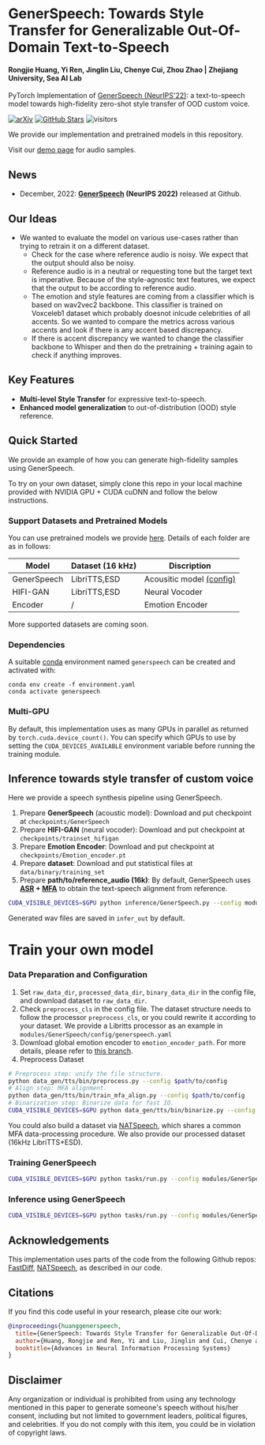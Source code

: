 # GenerSpeech: Towards Style Transfer for Generalizable Out-Of-Domain Text-to-Speech

#### Rongjie Huang, Yi Ren, Jinglin Liu, Chenye Cui, Zhou Zhao | Zhejiang University, Sea AI Lab

PyTorch Implementation of [GenerSpeech (NeurIPS'22)](https://arxiv.org/abs/2205.07211): a text-to-speech model towards high-fidelity zero-shot style transfer of OOD custom voice.

[![arXiv](https://img.shields.io/badge/arXiv-Paper-<COLOR>.svg)](https://arxiv.org/abs/2205.07211)
[![GitHub Stars](https://img.shields.io/github/stars/Rongjiehuang/GenerSpeech?style=social)](https://github.com/Rongjiehuang/GenerSpeech)
![visitors](https://visitor-badge.glitch.me/badge?page_id=Rongjiehuang/GenerSpeech)

We provide our implementation and pretrained models in this repository.

Visit our [demo page](https://generspeech.github.io/) for audio samples.

## News
- December, 2022: **[GenerSpeech](https://arxiv.org/abs/2205.07211) (NeurIPS 2022)** released at Github.


## Our Ideas
- We wanted to evaluate the model on various use-cases rather than trying to retrain it on a different dataset.
  - Check for the case where reference audio is noisy. We expect that the output should also be noisy.
  - Reference audio is in a neutral or requesting tone but the target text is imperative. Because of the style-agnostic text features, we expect that the output to be according to reference audio.
  - The emotion and style features are coming from a classifier which is based on wav2vec2 backbone. This classifier is trained on Voxceleb1 dataset which probably doesnot inlcude celebrities of all accents. So we wanted to compare the metrics across various accents and look if there is any accent based discrepancy. 
  - If there is accent discrepancy we wanted to change the classifier backbone to Whisper and then do the pretraining + training again to check if anything improves.

## Key Features
- **Multi-level Style Transfer** for expressive text-to-speech.
- **Enhanced model generalization** to out-of-distribution (OOD) style reference.

## Quick Started
We provide an example of how you can generate high-fidelity samples using GenerSpeech.

To try on your own dataset, simply clone this repo in your local machine provided with NVIDIA GPU + CUDA cuDNN and follow the below instructions.

### Support Datasets and Pretrained Models
You can use pretrained models we provide [here](https://zjueducn-my.sharepoint.com/:f:/g/personal/rongjiehuang_zju_edu_cn/EicJK9PNylNEl5fUlFRBExIBzK2MmKjuGSbt8n4HztMv6A?e=h6r8vM). Details of each folder are as in follows:

| Model       | Dataset (16 kHz) | Discription                                                              | 
|-------------|------------------|--------------------------------------------------------------------------|
| GenerSpeech | LibriTTS,ESD     | Acousitic model [(config)](modules/GenerSpeech/config/generspeech.yaml) |
| HIFI-GAN    | LibriTTS,ESD     | Neural Vocoder                                                           |
| Encoder     | /                | Emotion Encoder                                                   |

More supported datasets are coming soon.

### Dependencies

A suitable [conda](https://conda.io/) environment named `generspeech` can be created
and activated with:

```
conda env create -f environment.yaml
conda activate generspeech
```

### Multi-GPU
By default, this implementation uses as many GPUs in parallel as returned by `torch.cuda.device_count()`. 
You can specify which GPUs to use by setting the `CUDA_DEVICES_AVAILABLE` environment variable before running the training module.


## Inference towards style transfer of custom voice
Here we provide a speech synthesis pipeline using GenerSpeech. 

1. Prepare **GenerSpeech** (acoustic model): Download and put checkpoint at `checkpoints/GenerSpeech`
2. Prepare **HIFI-GAN** (neural vocoder): Download and put checkpoint at `checkpoints/trainset_hifigan`
3. Prepare **Emotion Encoder**: Download and put checkpoint at `checkpoints/Emotion_encoder.pt`
4. Prepare **dataset**: Download and put statistical files at `data/binary/training_set`
5. Prepare **path/to/reference_audio (16k)**: By default, GenerSpeech uses **[ASR](https://huggingface.co/facebook/wav2vec2-base-960h) + [MFA](https://montreal-forced-aligner.readthedocs.io/)** to obtain the text-speech alignment from reference.
```bash
CUDA_VISIBLE_DEVICES=$GPU python inference/GenerSpeech.py --config modules/GenerSpeech/config/generspeech.yaml  --exp_name GenerSpeech --hparams="text='here we go',ref_audio='assets/0011_001570.wav'"
```

Generated wav files are saved in `infer_out` by default.<br>

# Train your own model

### Data Preparation and Configuration ##
1. Set `raw_data_dir`, `processed_data_dir`, `binary_data_dir` in the config file, and download dataset to `raw_data_dir`.
2. Check `preprocess_cls` in the config file. The dataset structure needs to follow the processor `preprocess_cls`, or you could rewrite it according to your dataset. We provide a Libritts processor as an example in `modules/GenerSpeech/config/generspeech.yaml`
3. Download global emotion encoder to `emotion_encoder_path`. For more details, please refer to [this branch](https://github.com/Rongjiehuang/GenerSpeech/tree/encoder).
4. Preprocess Dataset 
```bash
# Preprocess step: unify the file structure.
python data_gen/tts/bin/preprocess.py --config $path/to/config
# Align step: MFA alignment.
python data_gen/tts/bin/train_mfa_align.py --config $path/to/config
# Binarization step: Binarize data for fast IO.
CUDA_VISIBLE_DEVICES=$GPU python data_gen/tts/bin/binarize.py --config $path/to/config
```

You could also build a dataset via [NATSpeech](https://github.com/NATSpeech/NATSpeech), which shares a common MFA data-processing procedure.
We also provide our processed dataset (16kHz LibriTTS+ESD).



### Training GenerSpeech
```bash
CUDA_VISIBLE_DEVICES=$GPU python tasks/run.py --config modules/GenerSpeech/config/generspeech.yaml  --exp_name GenerSpeech --reset
```

### Inference using GenerSpeech

```bash
CUDA_VISIBLE_DEVICES=$GPU python tasks/run.py --config modules/GenerSpeech/config/generspeech.yaml  --exp_name GenerSpeech --infer
```

## Acknowledgements
This implementation uses parts of the code from the following Github repos:
[FastDiff](https://github.com/Rongjiehuang/FastDiff),
[NATSpeech](https://github.com/NATSpeech/NATSpeech),
as described in our code.

## Citations ##
If you find this code useful in your research, please cite our work:
```bib
@inproceedings{huanggenerspeech,
  title={GenerSpeech: Towards Style Transfer for Generalizable Out-Of-Domain Text-to-Speech},
  author={Huang, Rongjie and Ren, Yi and Liu, Jinglin and Cui, Chenye and Zhao, Zhou},
  booktitle={Advances in Neural Information Processing Systems}
}
```

## Disclaimer ##
Any organization or individual is prohibited from using any technology mentioned in this paper to generate someone's speech without his/her consent, including but not limited to government leaders, political figures, and celebrities. If you do not comply with this item, you could be in violation of copyright laws.

